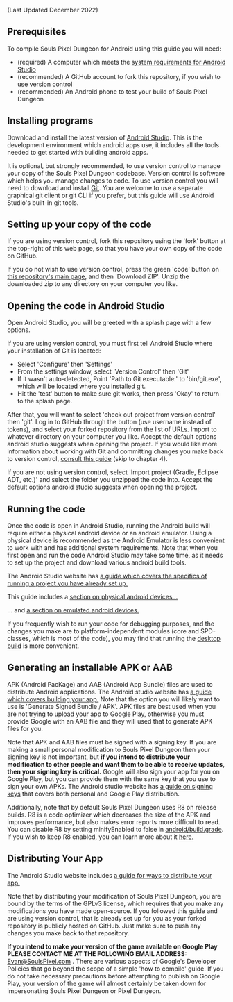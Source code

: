 (Last Updated December 2022)

## Prerequisites

To compile Souls Pixel Dungeon for Android using this guide you will need:
- (required) A computer which meets the [system requirements for Android Studio](https://developer.android.com/studio#get-android-studio)
- (recommended) A GitHub account to fork this repository, if you wish to use version control
- (recommended) An Android phone to test your build of Souls Pixel Dungeon

## Installing programs

Download and install the latest version of [Android Studio](https://developer.android.com/studio). This is the development environment which android apps use, it includes all the tools needed to get started with building android apps.

It is optional, but strongly recommended, to use version control to manage your copy of the Souls Pixel Dungeon codebase. Version control is software which helps you manage changes to code. To use version control you will need to download and install [Git](https://git-scm.com/downloads). You are welcome to use a separate graphical git client or git CLI if you prefer, but this guide will use Android Studio's built-in git tools.

## Setting up your copy of the code

If you are using version control, fork this repository using the 'fork' button at the top-right of this web page, so that you have your own copy of the code on GitHub.

If you do not wish to use version control, press the green 'code' button on [this repository's main page](https://github.com/00-Evan/souls-pixel-dungeon), and then 'Download ZIP'. Unzip the downloaded zip to any directory on your computer you like.

## Opening the code in Android Studio

Open Android Studio, you will be greeted with a splash page with a few options.

If you are using version control, you must first tell Android Studio where your installation of Git is located:
- Select 'Configure' then 'Settings'
- From the settings window, select 'Version Control' then 'Git'
- If it wasn't auto-detected, Point 'Path to Git executable:' to 'bin/git.exe', which will be located where you installed git.
- Hit the 'test' button to make sure git works, then press 'Okay' to return to the splash page.

After that, you will want to select 'check out project from version control' then 'git'. Log in to GitHub through the button (use username instead of tokens), and select your forked repository from the list of URLs. Import to whatever directory on your computer you like. Accept the default options android studio suggests when opening the project. If you would like more information about working with Git and committing changes you make back to version control, [consult this guide](https://code.tutsplus.com/tutorials/working-with-git-in-android-studio--cms-30514) (skip to chapter 4).

If you are not using version control, select 'Import project (Gradle, Eclipse ADT, etc.)' and select the folder you unzipped the code into. Accept the default options android studio suggests when opening the project.

## Running the code

Once the code is open in Android Studio, running the Android build will require either a physical android device or an android emulator. Using a physical device is recommended as the Android Emulator is less convenient to work with and has additional system requirements. Note that when you first open and run the code Android Studio may take some time, as it needs to set up the project and download various android build tools.

The Android Studio website has [a guide which covers the specifics of running a project you have already set up.](https://developer.android.com/studio/run)

This guide includes a [section on physical android devices...](https://developer.android.com/studio/run/device.html)

... and [a section on emulated android devices.](https://developer.android.com/studio/run/emulator)

If you frequently wish to run your code for debugging purposes, and the changes you make are to platform-independent modules (core and SPD-classes, which is most of the code), you may find that running the [desktop build](getting-started-desktop.md) is more convenient.

## Generating an installable APK or AAB

APK (Android PacKage) and AAB (Android App Bundle) files are used to distribute Android applications. The Android studio website has [a guide which covers building your app.](https://developer.android.com/studio/run/build-for-release) Note that the option you will likely want to use is 'Generate Signed Bundle / APK'. APK files are best used when you are not trying to upload your app to Google Play, otherwise you must provide Google with an AAB file and they will used that to generate APK files for you.

Note that APK and AAB files must be signed with a signing key. If you are making a small personal modification to Souls Pixel Dungeon then your signing key is not important, but **if you intend to distribute your modification to other people and want them to be able to receive updates, then your signing key is critical.** Google will also sign your app for you on Google Play, but you can provide them with the same key that you use to sign your own APKs. The Android studio website has [a guide on signing keys](https://developer.android.com/studio/publish/app-signing.html) that covers both personal and Google Play distribution.

Additionally, note that by default Souls Pixel Dungeon uses R8 on release builds. R8 is a code optimizer which decreases the size of the APK and improves performance, but also makes error reports more difficult to read. You can disable R8 by setting minifyEnabled to false in [android/build.grade](./android/build.gradle). If you wish to keep R8 enabled, you can learn more about it [here.](https://developer.android.com/studio/build/shrink-code)

## Distributing Your App

The Android Studio website includes [a guide for ways to distribute your app.](https://developer.android.com/studio/publish)

Note that by distributing your modification of Souls Pixel Dungeon, you are bound by the terms of the GPLv3 license, which requires that you make any modifications you have made open-source. If you followed this guide and are using version control, that is already set up for you as your forked repository is publicly hosted on GitHub.  Just make sure to push any changes you make back to that repository.

**If you intend to make your version of the game available on Google Play PLEASE CONTACT ME AT THE FOLLOWING EMAIL ADDRESS:** Evan@SoulsPixel.com . There are various aspects of Google's Developer Policies that go beyond the scope of a simple 'how to compile' guide. If you do not take necessary precautions before attempting to publish on Google Play, your version of the game will almost certainly be taken down for impersonating Souls Pixel Dungeon or Pixel Dungeon.